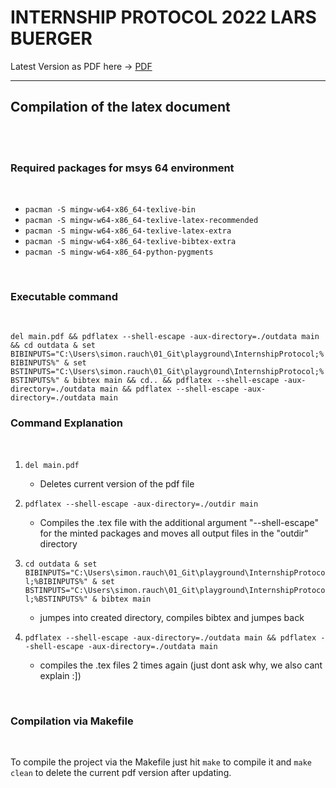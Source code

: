# INTERNSHIP PROTOCOL 2022 LARS BUERGER #

Latest Version as PDF here -> [PDF](https://bitbucket.hyperstone.de/projects/PG/repos/lars-buerger-playground/browse/InternshipProtocol/main.pdf)

---

## Compilation of the latex document ##

<br>
<br>

### Required packages for msys 64 environment ###
<br>

  - `pacman -S mingw-w64-x86_64-texlive-bin`
  - `pacman -S mingw-w64-x86_64-texlive-latex-recommended `
  - `pacman -S mingw-w64-x86_64-texlive-latex-extra `
  - `pacman -S mingw-w64-x86_64-texlive-bibtex-extra `
  - `pacman -S mingw-w64-x86_64-python-pygments `

<br>

### Executable command ###

<br>

 `del main.pdf && pdflatex --shell-escape -aux-directory=./outdata main && cd outdata & set BIBINPUTS="C:\Users\simon.rauch\01_Git\playground\InternshipProtocol;%BIBINPUTS%" & set BSTINPUTS="C:\Users\simon.rauch\01_Git\playground\InternshipProtocol;%BSTINPUTS%" & bibtex main && cd.. && pdflatex --shell-escape -aux-directory=./outdata main && pdflatex --shell-escape -aux-directory=./outdata main`


### Command Explanation ###

<br>

1. `del main.pdf`
    * Deletes current version of the pdf file

2. `pdflatex --shell-escape -aux-directory=./outdir main`
    * Compiles the .tex file with the additional argument "--shell-escape" for the minted packages and moves all output files in the "outdir" directory

3. `cd outdata & set BIBINPUTS="C:\Users\simon.rauch\01_Git\playground\InternshipProtocol;%BIBINPUTS%" & set BSTINPUTS="C:\Users\simon.rauch\01_Git\playground\InternshipProtocol;%BSTINPUTS%" & bibtex main`
    * jumpes into created directory, compiles bibtex and jumpes back

4. `pdflatex --shell-escape -aux-directory=./outdata main && pdflatex --shell-escape -aux-directory=./outdata main`
    * compiles the .tex files 2 times again (just dont ask why, we also cant explain :])

<br>

### Compilation via Makefile ###

<br>

To compile the project via the Makefile just hit `make` to compile it and `make clean` to delete the current pdf version after updating.


